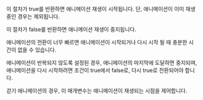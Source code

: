 이 절차가 true를 반환하면 애니메이션 재생이 시작됩니다. 단, 애니메이션이 이미 재생 중인 경우는 제외됩니다.

이 절차가 false를 반환하면 애니메이션 재생이 중지됩니다.

애니메이션의 전환이 너무 빠르면 애니메이션이 시작되거나 다시 시작 될 때 충분한 시간이 없을 수 있습니다.

애니메이션이 반복되지 않도록 설정된 경우, 애니메이션의 마지막에 도달하면 중지되며, 애니메이션을 다시 시작하려면 조건이 true에서 false로, 다시 true로 전환되어야 합니다.

걷기 애니메이션의 경우, 이 매개변수는 애니메이션이 재생되는 시점을 제어합니다.
